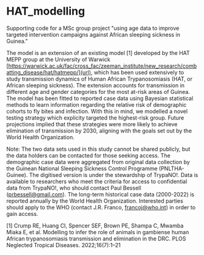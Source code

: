 # HAT_modelling
Supporting code for a MSc group project "using age data to improve targeted intervention campaigns against African sleeping sickness in Guinea."

The model is an extension of an existing model [1] developed by the HAT MEPP group at the University of Warwick [https://warwick.ac.uk/fac/cross_fac/zeeman_institute/new_research/combatting_disease/hat/hatmepp/](url), which has been used extensively to study transmission dynamics of Human African Trypanosomiasis (HAT, or African sleeping sickness). The extension accounts for transmission in different age and gender categories for the most at-risk areas of Guinea. The model has been fitted to reported case data using Bayesian statistical methods to learn information regarding the relative risk of demographic cohorts to fly bites and infection. With this in mind, we modelled a novel testing strategy which explicity targeted the highest-risk group. Future projections implied that these strategies were more likely to achieve elimination of transmission by 2030, aligning with the goals set out by the World Health Organization.

Note: The two data sets used in this study cannot be shared publicly, but the data holders can be contacted for those seeking access. The demographic case data were aggregated from original data collection by the Guinean National Sleeping Sickness Control Programme (PNLTHA-Guinee). The digitised version is under the stewardship of TrypaNO!. Data is available to researchers who meet the criteria for access to confidential data from TrypaNO!, who should contact Paul Bessell (prbessell@gmail.com). The long-term historical case data (2000-2022) is reported annually by the World Health Organization. Interested parties should apply to the WHO (contact J.R. Franco, francoj@who.int) in order to gain access.

[1] Crump RE, Huang CI, Spencer SEF, Brown PE, Shampa C, Mwamba Miaka E, et al. Modelling to infer the role of animals in gambiense human African trypanosomiasis transmission and elimination in the DRC. PLOS Neglected Tropical Diseases. 2022;16(7):1–21
